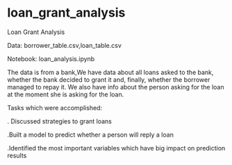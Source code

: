 # loan_grant_analysis

Loan Grant Analysis

Data: borrower_table.csv,loan_table.csv

Notebook: loan_analysis.ipynb

The data is from a bank,We have data about all loans asked to the bank, whether the bank decided to grant it and, finally, whether the borrower managed to repay it. We also have info about the person asking for the loan at the moment she is asking for the loan.

Tasks which were accomplished:

. Discussed strategies to grant loans

.Built a model to predict whether a person will reply a loan

.Identified the most important variables which have big impact on prediction results
